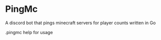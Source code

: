 # PingMc
A discord bot that pings minecraft servers for player counts written in Go

.pingmc help for usage
